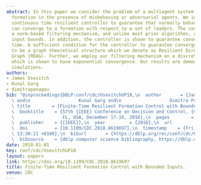 ```yaml
---
abstract: In this paper we consider the problem of a multiagent system achieving a
  formation in the presence of misbehaving or adversarial agents. We introduce a novel
  continuous time resilient controller to guarantee that normally behaving agents
  can converge to a formation with respect to a set of leaders. The controller employs
  a norm-based filtering mechanism, and unlike most prior algorithms, also incorporates
  input bounds. In addition, the controller is shown to guarantee convergence in finite
  time. A sufficient condition for the controller to guarantee convergence is shown
  to be a graph theoretical structure which we denote as Resilient Directed Acyclic
  Graph (RDAG). Further, we employ our filtering mechanism on a discrete time system
  which is shown to have exponential convergence. Our results are demonstrated through
  simulations.
authors:
- James Usevitch
- Kunal Garg
- dimitrapanagou
bib: "@inproceedings{DBLP:conf/cdc/UsevitchGP18,\n  author       = {James Usevitch\
  \ and\n                  Kunal Garg and\n                  Dimitra Panagou},\n \
  \ title        = {Finite-Time Resilient Formation Control with Bounded Inputs},\n\
  \  booktitle    = {57th {IEEE} Conference on Decision and Control, {CDC} 2018, Miami,\n\
  \                  FL, USA, December 17-19, 2018},\n  pages        = {2567--2574},\n\
  \  publisher    = {{IEEE}},\n  year         = {2018},\n  url          = {https://doi.org/10.1109/CDC.2018.8619697},\n\
  \  doi          = {10.1109/CDC.2018.8619697},\n  timestamp    = {Fri, 04 Mar 2022\
  \ 13:30:11 +0100},\n  biburl       = {https://dblp.org/rec/conf/cdc/UsevitchGP18.bib},\n\
  \  bibsource    = {dblp computer science bibliography, https://dblp.org}\n}"
date: 2018-01-01
key: conf/cdc/UsevitchGP18
layout: papers
link: https://doi.org/10.1109/CDC.2018.8619697
title: Finite-Time Resilient Formation Control with Bounded Inputs.
venue: CDC
---
```

